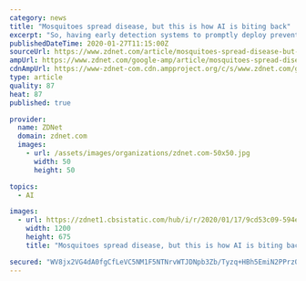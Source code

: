 ```yaml
---
category: news
title: "Mosquitoes spread disease, but this is how AI is biting back"
excerpt: "So, having early detection systems to promptly deploy preventive controls is crucial to protecting people. The Institute of Agrifood Research and Technology (IRTA) in Catalonia, Spain, has started to use artificial intelligence (AI), sensors, and satellite communications to automate the process of trapping mosquitoes and classifying them ..."
publishedDateTime: 2020-01-27T11:15:00Z
sourceUrl: https://www.zdnet.com/article/mosquitoes-spread-disease-but-this-is-how-ai-is-biting-back/
ampUrl: https://www.zdnet.com/google-amp/article/mosquitoes-spread-disease-but-this-is-how-ai-is-biting-back/
cdnAmpUrl: https://www-zdnet-com.cdn.ampproject.org/c/s/www.zdnet.com/google-amp/article/mosquitoes-spread-disease-but-this-is-how-ai-is-biting-back/
type: article
quality: 87
heat: 87
published: true

provider:
  name: ZDNet
  domain: zdnet.com
  images:
    - url: /assets/images/organizations/zdnet.com-50x50.jpg
      width: 50
      height: 50

topics:
  - AI

images:
  - url: https://zdnet1.cbsistatic.com/hub/i/r/2020/01/17/9cd53c09-594e-45b6-ad71-ffebbe7c4b06/thumbnail/1200x675/d95da7082bf0d82ff45d36f0d4da5436/20200117-tiernan-karen-global.png
    width: 1200
    height: 675
    title: "Mosquitoes spread disease, but this is how AI is biting back"

secured: "WV8jx2VG4dA0fgCfLeVC5NM1F5NTNrvWTJDNpb3Zb/Tyzq+HBh5EmiN2PPrzOJ0c9zzuLiyiUi34765khYJqR9CwWguiX8W9KAq3UUNum3BA8GT93GRg1lpbY0L7KcFT8IFi5unvsYq5pQeQKULWsDmIYno0KpemOjN+9kb8akiGw4KaoxJA8U1WcdunLuo3l2TK4TM7I4x23z5ftnB7jAOgYz2WOnCZt4w18U8tUBg0IsNCITShWTSxTHZirKqvT7wVjFrmE/QUSFiA2I2esram56LHb1kXl4dvF1m8+PEGlMgmBqAyHyvJTjT9ij21;YE9+tj2UNKtv52ut8R0zzA=="
---
```


